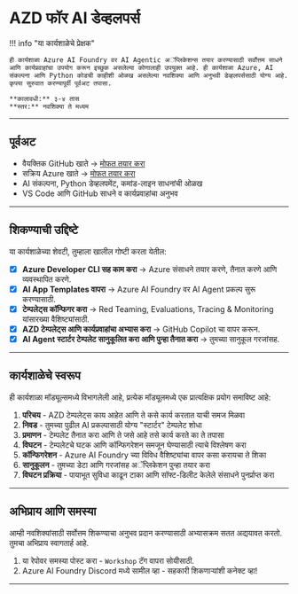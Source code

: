 <!--
CO_OP_TRANSLATOR_METADATA:
{
  "original_hash": "e3a6c07efed58baba33b43c69174aef8",
  "translation_date": "2025-09-24T13:46:28+00:00",
  "source_file": "workshop/docs/instructions/0-Introduction.md",
  "language_code": "mr"
}
-->
# AZD फॉर AI डेव्हलपर्स

!!! info "या कार्यशाळेचे प्रेक्षक"

    ही कार्यशाळा Azure AI Foundry वर AI Agentic अॅप्लिकेशन्स तयार करण्यासाठी सर्वोत्तम साधने आणि कार्यप्रवाहांचा उपयोग करून इच्छुक असलेल्या कोणालाही उपयुक्त आहे. ही कार्यशाळा Azure, AI संकल्पना आणि Python कोडची काहीशी ओळख असलेल्या नवशिक्या आणि अनुभवी डेव्हलपर्ससाठी योग्य आहे. कृपया सुरुवात करण्यापूर्वी पूर्वअट तपासा.

    **कालावधी:** ३-४ तास  
    **स्तर:** नवशिक्या ते मध्यम  

---

## पूर्वअट

- वैयक्तिक GitHub खाते → [मोफत तयार करा](https://github.com/signup)
- सक्रिय Azure खाते → [मोफत तयार करा](https://aka.ms/free)
- AI संकल्पना, Python डेव्हलपमेंट, कमांड-लाइन साधनांची ओळख
- VS Code आणि GitHub साधने व कार्यप्रवाहांचा अनुभव

---

## शिकण्याची उद्दिष्टे

या कार्यशाळेच्या शेवटी, तुम्हाला खालील गोष्टी करता येतील:

- [X] **Azure Developer CLI सह काम करा** → Azure संसाधने तयार करणे, तैनात करणे आणि व्यवस्थापित करणे.
- [X] **AI App Templates वापरा** → Azure AI Foundry वर AI Agent प्रकल्प सुरू करण्यासाठी.
- [X] **टेम्पलेट्स कॉन्फिगर करा** → Red Teaming, Evaluations, Tracing & Monitoring यांसारख्या वैशिष्ट्यांसाठी.
- [X] **AZD टेम्पलेट्स आणि कार्यप्रवाहांचा अभ्यास करा** → GitHub Copilot चा वापर करून.
- [X] **AI Agent स्टार्टर टेम्पलेट सानुकूलित करा आणि पुन्हा तैनात करा** → तुमच्या सानुकूल गरजांसह.

---

## कार्यशाळेचे स्वरूप

ही कार्यशाळा मॉड्यूल्समध्ये विभागलेली आहे, प्रत्येक मॉड्यूलमध्ये एक प्रात्यक्षिक प्रयोग समाविष्ट आहे:

1. **परिचय** - AZD टेम्पलेट्स काय आहेत आणि ते कसे कार्य करतात याची समज मिळवा
1. **निवड** - तुमच्या पुढील AI प्रकल्पासाठी योग्य "स्टार्टर" टेम्पलेट शोधा
1. **प्रमाणन** - टेम्पलेट तैनात करा आणि ते जसे आहे तसे कार्य करते का ते तपासा
1. **विघटन** - टेम्पलेटचे घटक आणि कॉन्फिगरेशन समजून घेण्यासाठी त्याचे विश्लेषण करा
1. **कॉन्फिगरेशन** - Azure AI Foundry च्या विविध वैशिष्ट्यांचा वापर कसा करायचा ते शिका
1. **सानुकूलन** - तुमच्या डेटा आणि गरजांसह अॅप्लिकेशन पुन्हा तयार करा
1. **विघटन प्रक्रिया** - पायाभूत सुविधा काढून टाका आणि सॉफ्ट-डिलीट केलेले संसाधने पुनर्प्राप्त करा

---

## अभिप्राय आणि समस्या

आम्ही नवशिक्यांसाठी सर्वोत्तम शिकण्याचा अनुभव प्रदान करण्यासाठी अभ्यासक्रम सतत अद्ययावत करतो. तुमचा अभिप्राय स्वागतार्ह आहे.

1. या रेपोवर समस्या पोस्ट करा - `Workshop` टॅग वापरा सोयीसाठी.
1. Azure AI Foundry Discord मध्ये सामील व्हा - सहकारी शिकणाऱ्यांशी कनेक्ट व्हा!

---


